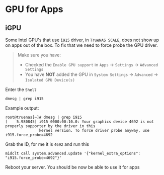 # GPU for Apps

## iGPU

Some Intel GPU's that use `i915` driver, in `TrueNAS SCALE`,
does not show up on apps out of the box. To fix that we need to force probe the GPU driver.

> Make sure you have:
>
> - Checked the `Enable GPU support` in `Apps` -> `Settings` -> `Advanced Settings`
> - You have **NOT** added the GPU in `System Settings` -> `Advanced` -> `Isolated GPU Device(s)`

Enter the `Shell`

```shell
dmesg | grep i915
```

Example output:

```shell
root@truenas[~]# dmesg | grep i915
[    5.980845] i915 0000:00:10.0: Your graphics device 4692 is not properly supporter by the driver in this
               kernel version. To force driver probe anyway, use i915.force_probe=4692
```

Grab the ID, for me it is `4692` and run this

```shell
midclt call system.advanced.update '{"kernel_extra_options": "i915.force_probe=4692"}'
```

Reboot your server. You should be now be able to use it for apps
